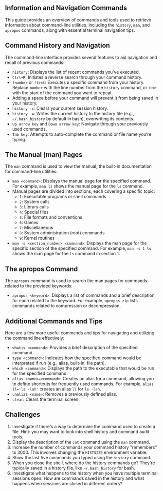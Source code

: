 ## Information and Navigation Commands  

This guide provides an overview of commands and tools used to retrieve information about command-line utilities, including the `history`, `man`, and `apropos` commands, along with essential terminal navigation tips.

## Command History and Navigation

The command-line interface provides several features to aid navigation and recall of previous commands:

- `history`: Displays the list of recent commands you've executed.
- `Ctrl+R`: Initiates a reverse search through your command history.
- `!number` or `!text`: Executes a specific command from your history. Replace `number` with the line number from the `history` command, or `text` with the start of the command you want to repeat.
- Adding a space before your command will prevent it from being saved in your history.
- `history -c`: Clears your current session history.
- `history -w`: Writes the current history to the history file (e.g., `~/.bash_history` by default in bash), overwriting its contents.
- `Up arrow key` and `Down arrow key`: Navigate through your previously used commands.
- `Tab key`: Attempts to auto-complete the command or file name you're typing.

## The Manual (man) Pages

The `man` command is used to view the manual, the built-in documentation for command-line utilities:

- `man <command>`: Displays the manual page for the specified command. For example, `man ls` shows the manual page for the `ls` command.
- Manual pages are divided into sections, each covering a specific topic:
  - `1`: Executable programs or shell commands
  - `2`: System calls
  - `3`: Library calls
  - `4`: Special files
  - `5`: File formats and conventions
  - `6`: Games
  - `7`: Miscellaneous
  - `8`: System administration (root) commands
  - `9`: Kernel routines
- `man -s <section_number> <command>`: Displays the man page for the specific section of the specified command. For example, `man -s 1 ls` shows the man page for the `ls` command in section 1.

## The apropos Command

The `apropos` command is used to search the man pages for commands related to the provided keywords:

- `apropos <keyword>`: Displays a list of commands and a brief description for each related to the keyword. For example, `apropos zip` lists commands related to compression or decompression.

## Additional Commands and Tips

Here are a few more useful commands and tips for navigating and utilizing the command line effectively:

- `whatis <command>`: Provides a brief description of the specified command.
- `type <command>`: Indicates how the specified command would be interpreted if run (e.g., alias, built-in, file path).
- `which <command>`: Displays the path to the executable that would be run for the specified command.
- `alias <name>=<command>`: Creates an alias for a command, allowing you to define shortcuts for frequently used commands. For example, `alias ll='ls -lah'` creates an alias `ll` for `ls -lah`.
- `unalias <name>`: Removes a previously defined alias.
- `clear`: Clears the terminal screen.

## Challenges

1. Investigate if there's a way to determine the command used to create a file. Hint: you may want to look into shell history and command audit tools.
2. Display the description of the `cat` command using the `man` command.
3. Increase the number of commands your command history "remembers" to 3000. This involves changing the `HISTSIZE` environment variable.
4. Show the last five commands you typed using the `history` command.
5. When you close the shell, where do the history commands go? They're typically saved in a history file, like `~/.bash_history` for bash.
6. Investigate what happens to the history when you have multiple terminal sessions open. How are commands saved in the history and what happens when sessions are closed in different orders?
